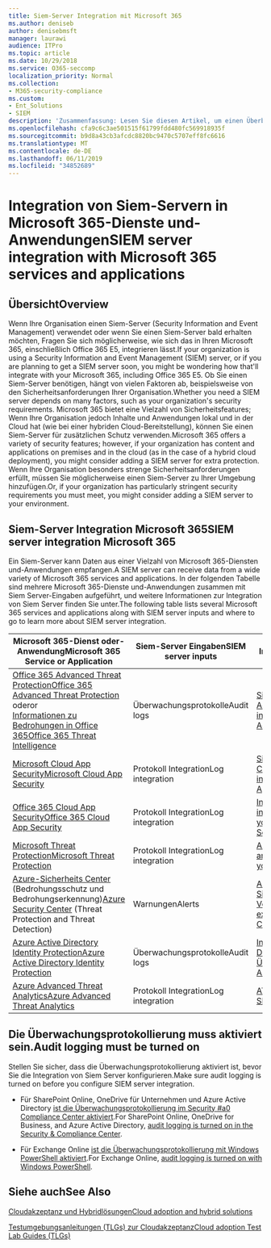 ```yaml
---
title: Siem-Server Integration mit Microsoft 365
ms.author: deniseb
author: denisebmsft
manager: laurawi
audience: ITPro
ms.topic: article
ms.date: 10/29/2018
ms.service: O365-seccomp
localization_priority: Normal
ms.collection:
- M365-security-compliance
ms.custom:
- Ent_Solutions
- SIEM
description: 'Zusammenfassung: Lesen Sie diesen Artikel, um einen Überblick über die Integration von Siem Server mit Microsoft 365 zu erhalten.'
ms.openlocfilehash: cfa9c6c3ae501515f61799fdd480fc569918935f
ms.sourcegitcommit: b9d8a43cb3afcdc8820bc9470c5707eff8fc6616
ms.translationtype: MT
ms.contentlocale: de-DE
ms.lasthandoff: 06/11/2019
ms.locfileid: "34852689"
---
```

# <a name="siem-server-integration-with-microsoft-365-services-and-applications"></a><span data-ttu-id="992e5-103">Integration von Siem-Servern in Microsoft 365-Dienste und-Anwendungen</span><span class="sxs-lookup"><span data-stu-id="992e5-103">SIEM server integration with Microsoft 365 services and applications</span></span>

## <a name="overview"></a><span data-ttu-id="992e5-104">Übersicht</span><span class="sxs-lookup"><span data-stu-id="992e5-104">Overview</span></span>

<span data-ttu-id="992e5-105">Wenn Ihre Organisation einen Siem-Server (Security Information and Event Management) verwendet oder wenn Sie einen Siem-Server bald erhalten möchten, Fragen Sie sich möglicherweise, wie sich das in Ihren Microsoft 365, einschließlich Office 365 E5, integrieren lässt.</span><span class="sxs-lookup"><span data-stu-id="992e5-105">If your organization is using a Security Information and Event Management (SIEM) server, or if you are planning to get a SIEM server soon, you might be wondering how that'll integrate with your Microsoft 365, including Office 365 E5.</span></span> <span data-ttu-id="992e5-106">Ob Sie einen Siem-Server benötigen, hängt von vielen Faktoren ab, beispielsweise von den Sicherheitsanforderungen Ihrer Organisation.</span><span class="sxs-lookup"><span data-stu-id="992e5-106">Whether you need a SIEM server depends on many factors, such as your organization's security requirements.</span></span> <span data-ttu-id="992e5-107">Microsoft 365 bietet eine Vielzahl von Sicherheitsfeatures; Wenn Ihre Organisation jedoch Inhalte und Anwendungen lokal und in der Cloud hat (wie bei einer hybriden Cloud-Bereitstellung), können Sie einen Siem-Server für zusätzlichen Schutz verwenden.</span><span class="sxs-lookup"><span data-stu-id="992e5-107">Microsoft 365 offers a variety of security features; however, if your organization has content and applications on premises and in the cloud (as in the case of a hybrid cloud deployment), you might consider adding a SIEM server for extra protection.</span></span> <span data-ttu-id="992e5-108">Wenn Ihre Organisation besonders strenge Sicherheitsanforderungen erfüllt, müssen Sie möglicherweise einen Siem-Server zu Ihrer Umgebung hinzufügen.</span><span class="sxs-lookup"><span data-stu-id="992e5-108">Or, if your organization has particularly stringent security requirements you must meet, you might consider adding a SIEM server to your environment.</span></span>

## <a name="siem-server-integration-microsoft-365"></a><span data-ttu-id="992e5-109">Siem-Server Integration Microsoft 365</span><span class="sxs-lookup"><span data-stu-id="992e5-109">SIEM server integration Microsoft 365</span></span>

<span data-ttu-id="992e5-110">Ein Siem-Server kann Daten aus einer Vielzahl von Microsoft 365-Diensten und-Anwendungen empfangen.</span><span class="sxs-lookup"><span data-stu-id="992e5-110">A SIEM server can receive data from a wide variety of Microsoft 365 services and applications.</span></span> <span data-ttu-id="992e5-111">In der folgenden Tabelle sind mehrere Microsoft 365-Dienste und-Anwendungen zusammen mit Siem Server-Eingaben aufgeführt, und weitere Informationen zur Integration von Siem Server finden Sie unter.</span><span class="sxs-lookup"><span data-stu-id="992e5-111">The following table lists several Microsoft 365 services and applications along with SIEM server inputs and where to go to learn more about SIEM server integration.</span></span> 

| <span data-ttu-id="992e5-112">Microsoft 365-Dienst oder-Anwendung</span><span class="sxs-lookup"><span data-stu-id="992e5-112">Microsoft 365 Service or Application</span></span> | <span data-ttu-id="992e5-113">Siem-Server Eingaben</span><span class="sxs-lookup"><span data-stu-id="992e5-113">SIEM server inputs</span></span> | <span data-ttu-id="992e5-114">Ressourcen für weitere Informationen</span><span class="sxs-lookup"><span data-stu-id="992e5-114">Resources to learn more</span></span> |
| --- | --- | --- |
| [<span data-ttu-id="992e5-115">Office 365 Advanced Threat Protection</span><span class="sxs-lookup"><span data-stu-id="992e5-115">Office 365 Advanced Threat Protection</span></span>](office-365-atp.md) <br/>   <span data-ttu-id="992e5-116">oder</span><span class="sxs-lookup"><span data-stu-id="992e5-116">or</span></span>   <br/>[<span data-ttu-id="992e5-117">Informationen zu Bedrohungen in Office 365</span><span class="sxs-lookup"><span data-stu-id="992e5-117">Office 365 Threat Intelligence</span></span>](office-365-ti.md) | <span data-ttu-id="992e5-118">Überwachungsprotokolle</span><span class="sxs-lookup"><span data-stu-id="992e5-118">Audit logs</span></span> | [<span data-ttu-id="992e5-119">Siem-Integration mit Office 365 Advanced Threat Protection</span><span class="sxs-lookup"><span data-stu-id="992e5-119">SIEM integration with Office 365 Advanced Threat Protection</span></span>](siem-integration-with-office-365-ti.md) |
| [<span data-ttu-id="992e5-120">Microsoft Cloud App Security</span><span class="sxs-lookup"><span data-stu-id="992e5-120">Microsoft Cloud App Security</span></span>](https://docs.microsoft.com/cloud-app-security/what-is-cloud-app-security) | <span data-ttu-id="992e5-121">Protokoll Integration</span><span class="sxs-lookup"><span data-stu-id="992e5-121">Log integration</span></span> | [<span data-ttu-id="992e5-122">Siem-Integration in Microsoft Cloud-App-Sicherheit</span><span class="sxs-lookup"><span data-stu-id="992e5-122">SIEM integration with Microsoft Cloud App Security</span></span>](https://docs.microsoft.com/cloud-app-security/siem) |
| [<span data-ttu-id="992e5-123">Office 365 Cloud App Security</span><span class="sxs-lookup"><span data-stu-id="992e5-123">Office 365 Cloud App Security</span></span>](https://docs.microsoft.com/cloud-app-security/what-is-cloud-app-security) | <span data-ttu-id="992e5-124">Protokoll Integration</span><span class="sxs-lookup"><span data-stu-id="992e5-124">Log integration</span></span> | [<span data-ttu-id="992e5-125">Integrieren Sie Ihren Siem-Server in Cloud-App-Sicherheit</span><span class="sxs-lookup"><span data-stu-id="992e5-125">Integrate your SIEM server with Cloud App Security</span></span>](https://docs.microsoft.com/cloud-app-security/siem) |
| [<span data-ttu-id="992e5-126">Microsoft Threat Protection</span><span class="sxs-lookup"><span data-stu-id="992e5-126">Microsoft Threat Protection</span></span>](https://docs.microsoft.com/windows/security/threat-protection/) | <span data-ttu-id="992e5-127">Protokoll Integration</span><span class="sxs-lookup"><span data-stu-id="992e5-127">Log integration</span></span> | [<span data-ttu-id="992e5-128">Abrufen von Benachrichtigungen an Ihre Siem-Tools</span><span class="sxs-lookup"><span data-stu-id="992e5-128">Pull alerts to your SIEM tools</span></span>](https://docs.microsoft.com/windows/security/threat-protection/microsoft-defender-atp/configure-siem) |
| <span data-ttu-id="992e5-129">[Azure-Sicherheits Center](https://docs.microsoft.com/azure/security-center/security-center-intro) (Bedrohungsschutz und Bedrohungserkennung)</span><span class="sxs-lookup"><span data-stu-id="992e5-129">[Azure Security Center](https://docs.microsoft.com/azure/security-center/security-center-intro) (Threat Protection and Threat Detection)</span></span> | <span data-ttu-id="992e5-130">Warnungen</span><span class="sxs-lookup"><span data-stu-id="992e5-130">Alerts</span></span> | [<span data-ttu-id="992e5-131">Azure Security Data Export to Siem-Pipeline Configuration – Vorschau</span><span class="sxs-lookup"><span data-stu-id="992e5-131">Azure Security data export to SIEM - Pipeline Configuration - Preview</span></span>](https://docs.microsoft.com/azure/security-center/security-center-export-data-to-siem) |
| [<span data-ttu-id="992e5-132">Azure Active Directory Identity Protection</span><span class="sxs-lookup"><span data-stu-id="992e5-132">Azure Active Directory Identity Protection</span></span>](https://docs.microsoft.com/azure/active-directory/identity-protection/overview) | <span data-ttu-id="992e5-133">Überwachungsprotokolle</span><span class="sxs-lookup"><span data-stu-id="992e5-133">Audit logs</span></span> | [<span data-ttu-id="992e5-134">Integrieren von Azure Active Directory-Überwachungsprotokollen</span><span class="sxs-lookup"><span data-stu-id="992e5-134">Integrate Azure Active Directory audit logs</span></span>](https://docs.microsoft.com/azure/security/security-azure-log-integration-ad) |
| [<span data-ttu-id="992e5-135">Azure Advanced Threat Analytics</span><span class="sxs-lookup"><span data-stu-id="992e5-135">Azure Advanced Threat Analytics</span></span>](https://docs.microsoft.com/azure/security/azure-threat-detection) | <span data-ttu-id="992e5-136">Protokoll Integration</span><span class="sxs-lookup"><span data-stu-id="992e5-136">Log integration</span></span> | [<span data-ttu-id="992e5-137">ATA Siem-Protokoll Referenz</span><span class="sxs-lookup"><span data-stu-id="992e5-137">ATA SIEM log reference</span></span>](https://docs.microsoft.com/advanced-threat-analytics/cef-format-sa) |

## <a name="audit-logging-must-be-turned-on"></a><span data-ttu-id="992e5-138">Die Überwachungsprotokollierung muss aktiviert sein.</span><span class="sxs-lookup"><span data-stu-id="992e5-138">Audit logging must be turned on</span></span>

<span data-ttu-id="992e5-139">Stellen Sie sicher, dass die Überwachungsprotokollierung aktiviert ist, bevor Sie die Integration von Siem Server konfigurieren.</span><span class="sxs-lookup"><span data-stu-id="992e5-139">Make sure audit logging is turned on before you configure SIEM server integration.</span></span> 

- <span data-ttu-id="992e5-140">Für SharePoint Online, OneDrive für Unternehmen und Azure Active Directory [ist die Überwachungsprotokollierung im Security #a0 Compliance Center aktiviert](https://docs.microsoft.com/office365/securitycompliance/turn-audit-log-search-on-or-off).</span><span class="sxs-lookup"><span data-stu-id="992e5-140">For SharePoint Online, OneDrive for Business, and Azure Active Directory, [audit logging is turned on in the Security & Compliance Center](https://docs.microsoft.com/office365/securitycompliance/turn-audit-log-search-on-or-off).</span></span>

- <span data-ttu-id="992e5-141">Für Exchange Online [ist die Überwachungsprotokollierung mit Windows PowerShell aktiviert](https://docs.microsoft.com/office365/securitycompliance/enable-mailbox-auditing).</span><span class="sxs-lookup"><span data-stu-id="992e5-141">For Exchange Online, [audit logging is turned on with Windows PowerShell](https://docs.microsoft.com/office365/securitycompliance/enable-mailbox-auditing).</span></span>
 
## <a name="see-also"></a><span data-ttu-id="992e5-142">Siehe auch</span><span class="sxs-lookup"><span data-stu-id="992e5-142">See Also</span></span>

[<span data-ttu-id="992e5-143">Cloudakzeptanz und Hybridlösungen</span><span class="sxs-lookup"><span data-stu-id="992e5-143">Cloud adoption and hybrid solutions</span></span>](https://docs.microsoft.com/office365/enterprise/cloud-adoption-and-hybrid-solutions)
  
[<span data-ttu-id="992e5-144">Testumgebungsanleitungen (TLGs) zur Cloudakzeptanz</span><span class="sxs-lookup"><span data-stu-id="992e5-144">Cloud adoption Test Lab Guides (TLGs)</span></span>](https://docs.microsoft.com/office365/enterprise/cloud-adoption-test-lab-guides-tlgs)


